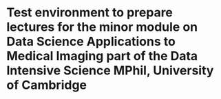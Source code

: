 # Test environment to prepare lectures for the minor module on Data Science Applications to Medical Imaging part of the Data Intensive Science MPhil, University of Cambridge
